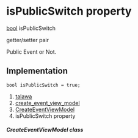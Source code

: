 
<div>

# isPublicSwitch property

</div>


[bool](https://api.flutter.dev/flutter/dart-core/bool-class.html)
isPublicSwitch


getter/setter pair




Public Event or Not.



## Implementation

``` language-dart
bool isPublicSwitch = true;
```







1.  [talawa](../../index.html)
2.  [create_event_view_model](../../view_model_after_auth_view_models_event_view_models_create_event_view_model/)
3.  [CreateEventViewModel](../../view_model_after_auth_view_models_event_view_models_create_event_view_model/CreateEventViewModel-class.html)
4.  isPublicSwitch property

##### CreateEventViewModel class







